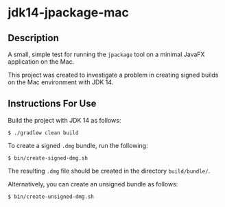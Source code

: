 # jdk14-jpackage-mac

## Description

A small, simple test for running the `jpackage` tool on a minimal JavaFX application on the Mac.

This project was created to investigate a problem in creating signed builds on the Mac environment with JDK 14.

## Instructions For Use

Build the project with JDK 14 as follows:
````
$ ./gradlew clean build
````

To create a signed `.dmg` bundle, run the following:
````
$ bin/create-signed-dmg.sh
````

The resulting `.dmg` file should be created in the directory `build/bundle/`.

Alternatively, you can create an unsigned bundle as follows:
````
$ bin/create-unsigned-dmg.sh
````
